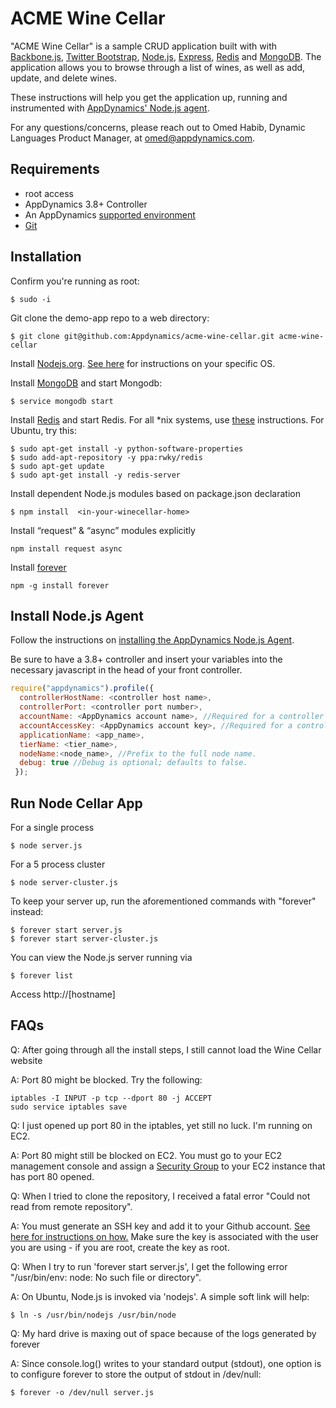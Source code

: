 ACME Wine Cellar
=============

"ACME Wine Cellar" is a sample CRUD application built with with [Backbone.js](http://backbonejs.org/), [Twitter Bootstrap](http://getbootstrap.com/), [Node.js](http://nodejs.org/), [Express](http://expressjs.com/), [Redis](http://redis.io/) and [MongoDB](https://www.mongodb.org/). The application allows you to browse through a list of wines, as well as add, update, and delete wines.

These instructions will help you get the application up, running and instrumented with [AppDynamics' Node.js agent](). 

For any questions/concerns, please reach out to Omed Habib, Dynamic Languages Product Manager, at omed@appdynamics.com.

Requirements
-----------------
* root access
* AppDynamics 3.8+ Controller
* An AppDynamics [supported environment](http://docs.appdynamics.com/display/PRO14S/Supported+Environments+and+Versions+for+Node.js)
* [Git](http://git-scm.com/)


Installation
-----------------

Confirm you're running as root:

    $ sudo -i

Git clone the demo-app repo to a web directory:

    $ git clone git@github.com:Appdynamics/acme-wine-cellar.git acme-wine-cellar


Install [Nodejs.org](http://nodejs.org/download/). [See here](https://github.com/joyent/node/wiki/Installing-Node.js-via-package-manager) for instructions on your specific OS. 

Install [MongoDB](http://docs.mongodb.org/manual/installation/) and start Mongodb:

    $ service mongodb start

Install [Redis](http://redis.io/download) and start Redis. For all *nix systems, use [these](http://redis.io/download) instructions. For Ubuntu, try this:

    $ sudo apt-get install -y python-software-properties
    $ sudo add-apt-repository -y ppa:rwky/redis
    $ sudo apt-get update
    $ sudo apt-get install -y redis-server

Install dependent Node.js modules based on package.json declaration

    $ npm install  <in-your-winecellar-home>
    
Install “request” & “async” modules explicitly

    npm install request async

Install [forever](https://www.npmjs.org/package/forever)

    npm -g install forever

Install Node.js Agent
-----------------

Follow the instructions on [installing the AppDynamics Node.js Agent](http://docs.appdynamics.com/display/PRO14S/Install+the+App+Agent+for+Node.js).

Be sure to have a 3.8+ controller and insert your variables into the necessary javascript in the head of your front controller. 

```javascript
require("appdynamics").profile({
  controllerHostName: <controller host name>,
  controllerPort: <controller port number>,
  accountName: <AppDynamics account name>, //Required for a controller running in multi-tenant mode.
  accountAccessKey: <AppDynamics account key>, //Required for a controller running in multi-tenant mode.
  applicationName: <app_name>,
  tierName: <tier_name>,
  nodeName:<node_name>, //Prefix to the full node name.
  debug: true //Debug is optional; defaults to false.
 });

```

Run Node Cellar App
-----------------

For a single process

    $ node server.js
    
For a 5 process cluster

    $ node server-cluster.js

To keep your server up, run the aforementioned commands with "forever" instead:

    $ forever start server.js
    $ forever start server-cluster.js
    
You can view the Node.js server running via

    $ forever list

Access http://[hostname]

FAQs
-----------------

Q: After going through all the install steps, I still cannot load the Wine Cellar website

A: Port 80 might be blocked. Try the following:

    iptables -I INPUT -p tcp --dport 80 -j ACCEPT
    sudo service iptables save
    
Q: I just opened up port 80 in the iptables, yet still no luck. I'm running on EC2. 

A: Port 80 might still be blocked on EC2. You must go to your EC2 management console and assign a [Security Group](http://docs.aws.amazon.com/AWSEC2/latest/UserGuide/using-network-security.html) to your EC2 instance that has port 80 opened. 

Q: When I tried to clone the repository, I received a fatal error "Could not read from remote repository". 

A: You must generate an SSH key and add it to your Github account. [See here for instructions on how.](https://help.github.com/articles/generating-ssh-keys)  Make sure the key is associated with the user you are using - if you are root, create the key as root.


Q: When I try to run 'forever start server.js', I get the following error "/usr/bin/env: node: No such file or directory".

A: On Ubuntu, Node.js is invoked via 'nodejs'. A simple soft link will help:

    $ ln -s /usr/bin/nodejs /usr/bin/node

Q: My hard drive is maxing out of space because of the logs generated by forever

A: Since console.log() writes to your standard output (stdout), one option is to configure forever to store the output of stdout in /dev/null:

    $ forever -o /dev/null server.js



